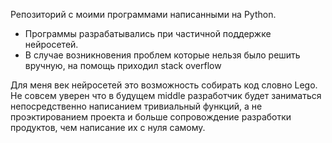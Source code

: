 Репозиторий с моими программами написанными на Python.

- Программы разрабатывались при частичной поддержке нейросетей.
- В случае возникновения проблем которые нельзя было решить вручную, на помощь приходил stack overflow

Для меня век нейросетей это возможность собирать код словно Lego. Не совсем уверен что в будущем middle разработчик будет заниматься непосредственно написанием тривиальный функций, а не проэктированием проекта и больше сопровождение разработки продуктов, чем написание их с нуля самому.
